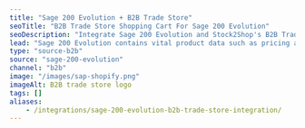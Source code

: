 ```yaml
---
title: "Sage 200 Evolution + B2B Trade Store"
seoTitle: "B2B Trade Store Shopping Cart For Sage 200 Evolution"
seoDescription: "Integrate Sage 200 Evolution and Stock2Shop's B2B Trade Store, and you'll be able to streamline your workflow, simplify the ordering process and save time - and money. Find out more about how a Sage 200 Evolution and Stock2Shop's B2B Trade Store Integration can help your business."
lead: "Sage 200 Evolution contains vital product data such as pricing and stock levels, as well as customer data such as payment terms and credit limit. Present this information to your wholesale customers with our B2B Trade Store, enabling them to browse your products and place orders directly into their account with just a few clicks. Here’s how we can help you streamline your workflow."
type: "source-b2b"
source: "sage-200-evolution"
channel: "b2b"
image: "/images/sap-shopify.png"
imageAlt: B2B trade store logo
tags: []
aliases:
    - /integrations/sage-200-evolution-b2b-trade-store-integration/
---
```

